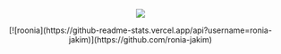 <p align="center">
    <img src="https://skillicons.dev/icons?i=git,github,c,cpp,cs,arch,latex,unity,postgres,py,neovim,ocaml,html,css,js&perline=5" />
</p>

<div align="center">
[![roonia](https://github-readme-stats.vercel.app/api?username=ronia-jakim)](https://github.com/ronia-jakim)
</div>

